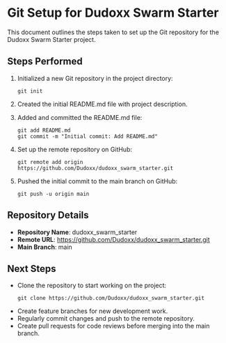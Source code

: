 # Git Setup for Dudoxx Swarm Starter

This document outlines the steps taken to set up the Git repository for the Dudoxx Swarm Starter project.

## Steps Performed

1. Initialized a new Git repository in the project directory:
   ```
   git init
   ```

2. Created the initial README.md file with project description.

3. Added and committed the README.md file:
   ```
   git add README.md
   git commit -m "Initial commit: Add README.md"
   ```

4. Set up the remote repository on GitHub:
   ```
   git remote add origin https://github.com/Dudoxx/dudoxx_swarm_starter.git
   ```

5. Pushed the initial commit to the main branch on GitHub:
   ```
   git push -u origin main
   ```

## Repository Details

- **Repository Name**: dudoxx_swarm_starter
- **Remote URL**: https://github.com/Dudoxx/dudoxx_swarm_starter.git
- **Main Branch**: main

## Next Steps

- Clone the repository to start working on the project:
  ```
  git clone https://github.com/Dudoxx/dudoxx_swarm_starter.git
  ```
- Create feature branches for new development work.
- Regularly commit changes and push to the remote repository.
- Create pull requests for code reviews before merging into the main branch.